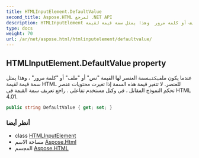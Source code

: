 ```yaml
---
title: HTMLInputElement.DefaultValue
second_title: Aspose.HTML لمرجع .NET API
description: HTMLInputElement ملكية. عندما يكون ملفيكتبسمة العنصر لها القيمة نص أو ملف أو كلمة مرور  وهذا يمثل سمة قيمة لقيمة HTML للعنصر. لا تتغير قيمة هذه السمة إذا تغيرت محتويات عنصر تحكم النموذج المقابل  في وكيل مستخدم تفاعلي . راجع تعريف سمة القيمة في HTML 4.01.
type: docs
weight: 70
url: /ar/net/aspose.html/htmlinputelement/defaultvalue/
---
```

## HTMLInputElement.DefaultValue property

عندما يكون ملف`يكتب`سمة العنصر لها القيمة "نص" أو "ملف" أو "كلمة مرور" ، وهذا يمثل سمة قيمة لقيمة HTML للعنصر. لا تتغير قيمة هذه السمة إذا تغيرت محتويات عنصر تحكم النموذج المقابل ، في وكيل مستخدم تفاعلي . راجع تعريف سمة القيمة في HTML 4.01.

```csharp
public string DefaultValue { get; set; }
```

### أنظر أيضا

* class [HTMLInputElement](../)
* مساحة الاسم [Aspose.Html](../../htmlinputelement/)
* المجسم [Aspose.HTML](../../../)


